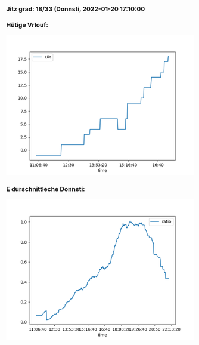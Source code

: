 ### Jitz grad: 18/33 (Donnsti, 2022-01-20 17:10:00

### Hütige Vrlouf:
![Graph](Today.png)

### E durschnittleche Donnsti:
![Graph](Donnsti.png)